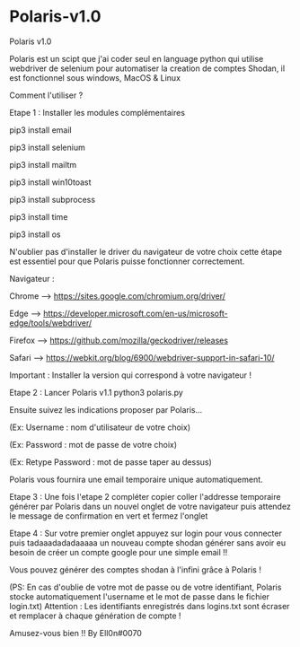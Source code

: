 # Polaris-v1.0
Polaris v1.0  

Polaris est un scipt que j'ai coder seul en language python qui utilise webdriver de selenium pour automatiser la creation de comptes Shodan, il
est fonctionnel sous windows, MacOS & Linux  

Comment l'utiliser ?  

Etape 1 : Installer les modules complémentaires  

pip3 install email 

pip3 install selenium 

pip3 install mailtm 

pip3 install win10toast 

pip3 install subprocess 

pip3 install time 

pip3 install os  

N'oublier pas d'installer le driver du navigateur de votre choix cette étape est essentiel pour que Polaris
puisse fonctionner correctement.

Navigateur :

Chrome --> https://sites.google.com/chromium.org/driver/

Edge --> https://developer.microsoft.com/en-us/microsoft-edge/tools/webdriver/

Firefox --> https://github.com/mozilla/geckodriver/releases

Safari --> https://webkit.org/blog/6900/webdriver-support-in-safari-10/

Important : Installer la version qui correspond à votre navigateur !

Etape 2 : Lancer Polaris v1.1  python3 polaris.py

Ensuite suivez les indications proposer par Polaris...  

(Ex: Username : nom d'utilisateur de votre choix) 

(Ex: Password : mot de passe de votre choix) 

(Ex: Retype Password : mot de passe taper au dessus)  

Polaris vous fournira une email temporaire unique automatiquement.

Etape 3 : Une fois l'etape 2 compléter copier coller l'addresse temporaire  générer par Polaris dans un nouvel onglet de votre navigateur puis attendez le message de confirmation en vert et fermez l'onglet  

Etape 4 : Sur votre premier onglet appuyez sur login pour vous connecter puis tadaaadadadaaaaa un nouveau compte shodan générer sans avoir eu besoin  de créer un compte google pour une simple email !!  

Vous pouvez générer des comptes shodan à l'infini grâce à Polaris !

(PS: En cas d'oublie de votre mot de passe ou de votre identifiant, Polaris stocke automatiquement l'username et le mot de passe dans le fichier login.txt) 
Attention : Les identifiants enregistrés dans logins.txt sont écraser et remplacer à chaque génération de compte !

Amusez-vous bien !! 
By Ell0n#0070
